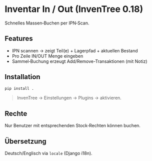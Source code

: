 # Inventar In / Out (InvenTree 0.18)

Schnelles Massen‑Buchen per IPN‑Scan.

## Features
- IPN scannen → zeigt Teil(e) + Lagerpfad + aktuellen Bestand
- Pro Zeile IN/OUT Menge eingeben
- Sammel‑Buchung erzeugt Add/Remove-Transaktionen (mit Notiz)

## Installation
```bash
pip install .
```
> InvenTree → Einstellungen → Plugins → aktivieren.

## Rechte
Nur Benutzer mit entsprechenden Stock‑Rechten können buchen.

## Übersetzung
Deutsch/Englisch via `locale` (Django i18n).
